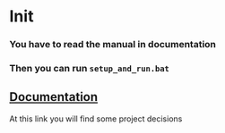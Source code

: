 # Init
### You have to read the manual in documentation
### Then you can run `setup_and_run.bat`

## [ Documentation](documentation/scelte_di_progetto.md)

At this link you will find some project decisions

